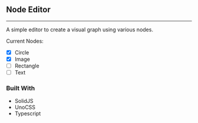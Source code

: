 ## Node Editor

---

A simple editor to create a visual graph using various nodes.

Current Nodes:

- [x] Circle
- [x] Image
- [ ] Rectangle
- [ ] Text

### Built With

- SolidJS
- UnoCSS
- Typescript
